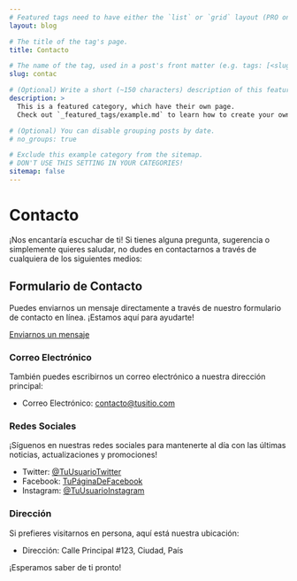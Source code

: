 ```yaml
---
# Featured tags need to have either the `list` or `grid` layout (PRO only).
layout: blog

# The title of the tag's page.
title: Contacto

# The name of the tag, used in a post's front matter (e.g. tags: [<slug>]).
slug: contac

# (Optional) Write a short (~150 characters) description of this featured tag.
description: >
  This is a featured category, which have their own page.
  Check out `_featured_tags/example.md` to learn how to create your own.

# (Optional) You can disable grouping posts by date.
# no_groups: true

# Exclude this example category from the sitemap.
# DON'T USE THIS SETTING IN YOUR CATEGORIES!
sitemap: false
---
```



# Contacto

¡Nos encantaría escuchar de ti! Si tienes alguna pregunta, sugerencia o simplemente quieres saludar, no dudes en contactarnos a través de cualquiera de los siguientes medios:

## Formulario de Contacto

Puedes enviarnos un mensaje directamente a través de nuestro formulario de contacto en línea. ¡Estamos aquí para ayudarte!

[Enviarnos un mensaje](#)

### Correo Electrónico

También puedes escribirnos un correo electrónico a nuestra dirección principal:

- Correo Electrónico: contacto@tusitio.com

### Redes Sociales

¡Síguenos en nuestras redes sociales para mantenerte al día con las últimas noticias, actualizaciones y promociones!

- Twitter: [@TuUsuarioTwitter](https://twitter.com/TuUsuarioTwitter)
- Facebook: [TuPáginaDeFacebook](https://facebook.com/TuPáginaDeFacebook)
- Instagram: [@TuUsuarioInstagram](https://instagram.com/TuUsuarioInstagram)

### Dirección

Si prefieres visitarnos en persona, aquí está nuestra ubicación:

- Dirección: Calle Principal #123, Ciudad, País

¡Esperamos saber de ti pronto!
